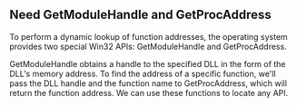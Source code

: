 ## Need GetModuleHandle and GetProcAddress  


To perform a dynamic lookup of function addresses, the operating system provides two special Win32 APIs: GetModuleHandle and GetProcAddress.  

GetModuleHandle obtains a handle to the specified DLL in the form of the DLL's memory address. To find the address of a specific function, we'll pass the DLL handle and the function name to GetProcAddress, which will return the function address. We can use these functions to locate any API.  

